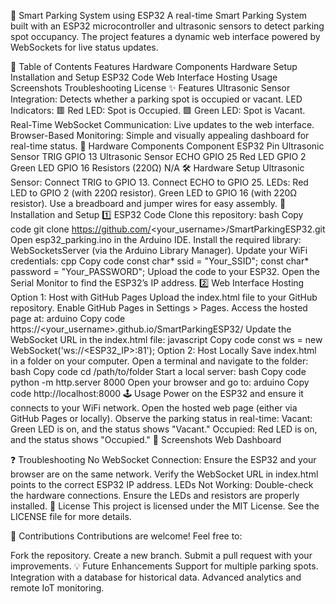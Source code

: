 
🚗 Smart Parking System using ESP32
A real-time Smart Parking System built with an ESP32 microcontroller and ultrasonic sensors to detect parking spot occupancy. The project features a dynamic web interface powered by WebSockets for live status updates.

📖 Table of Contents
Features
Hardware Components
Hardware Setup
Installation and Setup
ESP32 Code
Web Interface Hosting
Usage
Screenshots
Troubleshooting
License
✨ Features
Ultrasonic Sensor Integration: Detects whether a parking spot is occupied or vacant.
LED Indicators:
🟥 Red LED: Spot is Occupied.
🟩 Green LED: Spot is Vacant.
Real-Time WebSocket Communication: Live updates to the web interface.
Browser-Based Monitoring: Simple and visually appealing dashboard for real-time status.
🔧 Hardware Components
Component	ESP32 Pin
Ultrasonic Sensor TRIG	GPIO 13
Ultrasonic Sensor ECHO	GPIO 25
Red LED	GPIO 2
Green LED	GPIO 16
Resistors (220Ω)	N/A
🛠️ Hardware Setup
Ultrasonic Sensor:
Connect TRIG to GPIO 13.
Connect ECHO to GPIO 25.
LEDs:
Red LED to GPIO 2 (with 220Ω resistor).
Green LED to GPIO 16 (with 220Ω resistor).
Use a breadboard and jumper wires for easy assembly.
🚀 Installation and Setup
1️⃣ ESP32 Code
Clone this repository:
bash
Copy code
git clone https://github.com/<your_username>/SmartParkingESP32.git
Open esp32_parking.ino in the Arduino IDE.
Install the required library:
WebSocketsServer (via the Arduino Library Manager).
Update your WiFi credentials:
cpp
Copy code
const char* ssid = "Your_SSID";
const char* password = "Your_PASSWORD";
Upload the code to your ESP32.
Open the Serial Monitor to find the ESP32’s IP address.
2️⃣ Web Interface Hosting
Option 1: Host with GitHub Pages
Upload the index.html file to your GitHub repository.
Enable GitHub Pages in Settings > Pages.
Access the hosted page at:
arduino
Copy code
https://<your_username>.github.io/SmartParkingESP32/
Update the WebSocket URL in the index.html file:
javascript
Copy code
const ws = new WebSocket('ws://<ESP32_IP>:81');
Option 2: Host Locally
Save index.html in a folder on your computer.
Open a terminal and navigate to the folder:
bash
Copy code
cd /path/to/folder
Start a local server:
bash
Copy code
python -m http.server 8000
Open your browser and go to:
arduino
Copy code
http://localhost:8000
🕹️ Usage
Power on the ESP32 and ensure it connects to your WiFi network.
Open the hosted web page (either via GitHub Pages or locally).
Observe the parking status in real-time:
Vacant: Green LED is on, and the status shows "Vacant."
Occupied: Red LED is on, and the status shows "Occupied."
📸 Screenshots
Web Dashboard

❓ Troubleshooting
No WebSocket Connection:
Ensure the ESP32 and your browser are on the same network.
Verify the WebSocket URL in index.html points to the correct ESP32 IP address.
LEDs Not Working:
Double-check the hardware connections.
Ensure the LEDs and resistors are properly installed.
📜 License
This project is licensed under the MIT License. See the LICENSE file for more details.

🌟 Contributions
Contributions are welcome! Feel free to:

Fork the repository.
Create a new branch.
Submit a pull request with your improvements.
💡 Future Enhancements
Support for multiple parking spots.
Integration with a database for historical data.
Advanced analytics and remote IoT monitoring.
